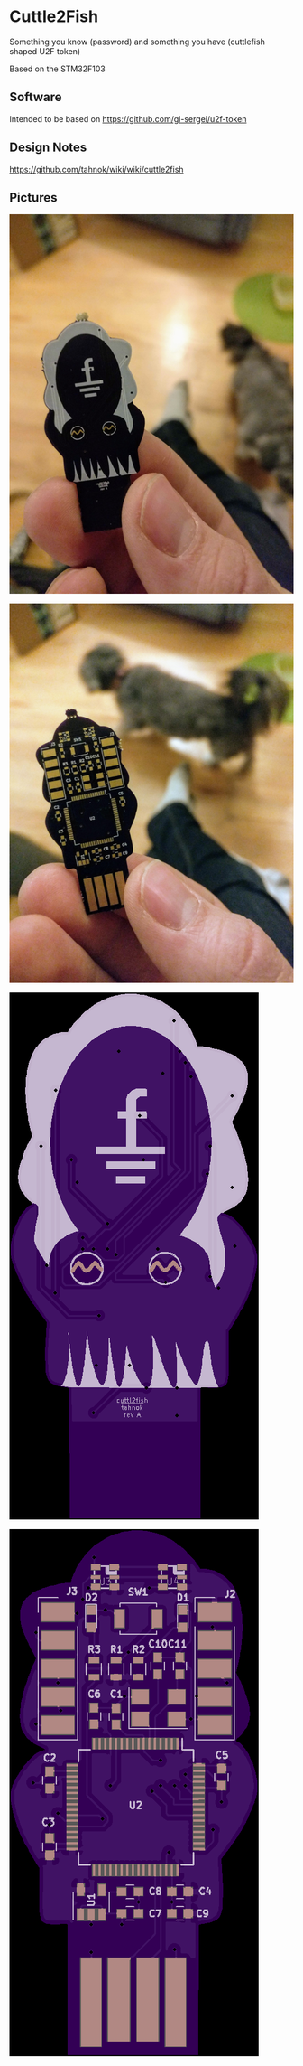 # Cuttle2Fish

Something you know (password) and something you have (cuttlefish shaped U2F token)

Based on the STM32F103

## Software

Intended to be based on https://github.com/gl-sergei/u2f-token

## Design Notes

https://github.com/tahnok/wiki/wiki/cuttle2fish


## Pictures

![front IRL](pics/front_irl.jpg)


![back IRL](pics/back_irl.jpg)

![front render](pics/front_render.png)

![back render](pics/back_render.png)